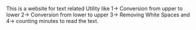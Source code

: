 This is a website for text related Utility like 
1-> Conversion from upper to lower 
2-> Conversion from lower to upper 
3-> Removing White Spaces and 
4-> counting minutes to read the text.
